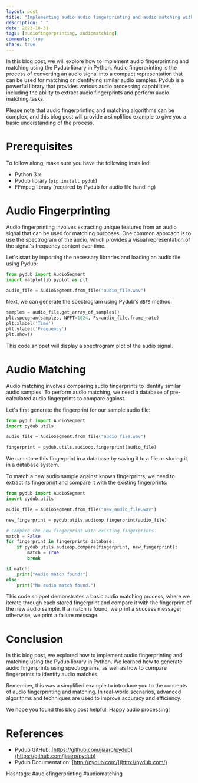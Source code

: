 ```yaml
---
layout: post
title: "Implementing audio audio fingerprinting and audio matching with Pydub"
description: " "
date: 2023-10-31
tags: [audiofingerprinting, audiomatching]
comments: true
share: true
---
```


In this blog post, we will explore how to implement audio fingerprinting and matching using the Pydub library in Python. Audio fingerprinting is the process of converting an audio signal into a compact representation that can be used for matching or identifying similar audio samples. Pydub is a powerful library that provides various audio processing capabilities, including the ability to extract audio fingerprints and perform audio matching tasks.

Please note that audio fingerprinting and matching algorithms can be complex, and this blog post will provide a simplified example to give you a basic understanding of the process.

# Prerequisites

To follow along, make sure you have the following installed:

- Python 3.x
- Pydub library (`pip install pydub`)
- FFmpeg library (required by Pydub for audio file handling)

# Audio Fingerprinting

Audio fingerprinting involves extracting unique features from an audio signal that can be used for matching purposes. One common approach is to use the spectrogram of the audio, which provides a visual representation of the signal's frequency content over time.

Let's start by importing the necessary libraries and loading an audio file using Pydub:

```python
from pydub import AudioSegment
import matplotlib.pyplot as plt

audio_file = AudioSegment.from_file("audio_file.wav")
```

Next, we can generate the spectrogram using Pydub's `dBFS` method:

```python
samples = audio_file.get_array_of_samples()
plt.specgram(samples, NFFT=1024, Fs=audio_file.frame_rate)
plt.xlabel('Time')
plt.ylabel('Frequency')
plt.show()
```

This code snippet will display a spectrogram plot of the audio signal.

# Audio Matching

Audio matching involves comparing audio fingerprints to identify similar audio samples. To perform audio matching, we need a database of pre-calculated audio fingerprints to compare against.

Let's first generate the fingerprint for our sample audio file:

```python
from pydub import AudioSegment
import pydub.utils

audio_file = AudioSegment.from_file("audio_file.wav")

fingerprint = pydub.utils.audioop.fingerprint(audio_file)
```

We can store this fingerprint in a database by saving it to a file or storing it in a database system.

To match a new audio sample against known fingerprints, we need to extract its fingerprint and compare it with the existing fingerprints:

```python
from pydub import AudioSegment
import pydub.utils

audio_file = AudioSegment.from_file("new_audio_file.wav")

new_fingerprint = pydub.utils.audioop.fingerprint(audio_file)

# Compare the new fingerprint with existing fingerprints
match = False
for fingerprint in fingerprints_database:
    if pydub.utils.audioop.compare(fingerprint, new_fingerprint):
        match = True
        break

if match:
    print("Audio match found!")
else:
    print("No audio match found.")
```

This code snippet demonstrates a basic audio matching process, where we iterate through each stored fingerprint and compare it with the fingerprint of the new audio sample. If a match is found, we print a success message; otherwise, we print a failure message.

# Conclusion

In this blog post, we explored how to implement audio fingerprinting and matching using the Pydub library in Python. We learned how to generate audio fingerprints using spectrograms, as well as how to compare fingerprints to identify audio matches.

Remember, this was a simplified example to introduce you to the concepts of audio fingerprinting and matching. In real-world scenarios, advanced algorithms and techniques are used to improve accuracy and efficiency.

We hope you found this blog post helpful. Happy audio processing!

# References

- Pydub GitHub: [https://github.com/jiaaro/pydub](https://github.com/jiaaro/pydub)
- Pydub Documentation: [http://pydub.com/](http://pydub.com/) 

Hashtags: #audiofingerprinting #audiomatching